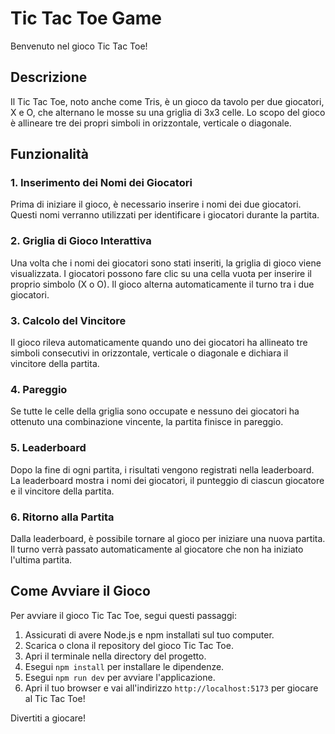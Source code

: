 # Tic Tac Toe Game

Benvenuto nel gioco Tic Tac Toe!

## Descrizione

Il Tic Tac Toe, noto anche come Tris, è un gioco da tavolo per due giocatori, X e O, che alternano le mosse su una griglia di 3x3 celle. Lo scopo del gioco è allineare tre dei propri simboli in orizzontale, verticale o diagonale.

## Funzionalità

### 1. Inserimento dei Nomi dei Giocatori

Prima di iniziare il gioco, è necessario inserire i nomi dei due giocatori. Questi nomi verranno utilizzati per identificare i giocatori durante la partita.

### 2. Griglia di Gioco Interattiva

Una volta che i nomi dei giocatori sono stati inseriti, la griglia di gioco viene visualizzata. I giocatori possono fare clic su una cella vuota per inserire il proprio simbolo (X o O). Il gioco alterna automaticamente il turno tra i due giocatori.

### 3. Calcolo del Vincitore

Il gioco rileva automaticamente quando uno dei giocatori ha allineato tre simboli consecutivi in orizzontale, verticale o diagonale e dichiara il vincitore della partita.

### 4. Pareggio

Se tutte le celle della griglia sono occupate e nessuno dei giocatori ha ottenuto una combinazione vincente, la partita finisce in pareggio.

### 5. Leaderboard

Dopo la fine di ogni partita, i risultati vengono registrati nella leaderboard. La leaderboard mostra i nomi dei giocatori, il punteggio di ciascun giocatore e il vincitore della partita.

### 6. Ritorno alla Partita

Dalla leaderboard, è possibile tornare al gioco per iniziare una nuova partita. Il turno verrà passato automaticamente al giocatore che non ha iniziato l'ultima partita.

## Come Avviare il Gioco

Per avviare il gioco Tic Tac Toe, segui questi passaggi:

1. Assicurati di avere Node.js e npm installati sul tuo computer.
2. Scarica o clona il repository del gioco Tic Tac Toe.
3. Apri il terminale nella directory del progetto.
4. Esegui `npm install` per installare le dipendenze.
5. Esegui `npm run dev` per avviare l'applicazione.
6. Apri il tuo browser e vai all'indirizzo `http://localhost:5173` per giocare al Tic Tac Toe!

Divertiti a giocare!
